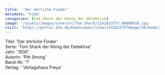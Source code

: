 ```yaml
---
title:  'Der ehrliche Finder'
metadate: "hide"
categories: [Tom Shark der König der Detektive]
image: '/assets/images/coverart/Tom Shark/1141623757_00000010.jpg'
visit: 'https://portal.dnb.de/bookviewer/view/1141623757#page/n0/mode/2up'
---
```

Titel: 'Der ehrliche Finder' <br>
Serie: 'Tom Shark der König der Detektive' <br>
Jahr: '1930' <br>
AutorIn: 'Pitt Strong' <br>
Band-Nr: '?' <br>
Verlag: ' Verlagshaus Freya'